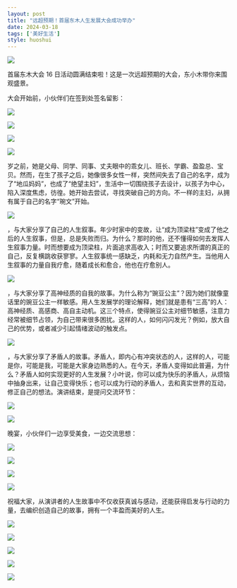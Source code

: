 ```yaml
---
layout: post
title: "远超预期！首届东木人生发展大会成功举办"
date: 2024-03-18
tags: ['美好生活']
style: huoshui
---
```


![](/assets/post_images/2024-03-18-17319184254290.720648860536452.jpeg)



首届东木大会 16 日活动圆满结束啦！这是一次远超预期的大会，东小木带你来围观盛景。

大会开始前，小伙伴们在签到处签名留影：

![](/assets/post_images/2024-03-18-17319184255300.1670548595999426.jpeg)

![](/assets/post_images/2024-03-18-17319184258980.26722563337757066.jpeg)

![](/assets/post_images/2024-03-18-17319184253680.4668742143789666.jpeg)

![](/assets/post_images/2024-03-18-17319184253420.7129291819981982.jpeg)

岁之前，她是父母、同学、同事、丈夫眼中的乖女儿、班长、学霸、盈盈总、宝贝。然而，在生了孩子之后，她像很多女性一样，突然间失去了自己的名字，成为了“地瓜妈妈”，也成了“绝望主妇”，生活中一切围绕孩子去设计，以孩子为中心，陷入深度焦虑，彷徨。她开始去尝试，寻找突破自己的方向。不一样的主妇，从拥有属于自己的名字“琬文”开始。

![](/assets/post_images/2024-03-18-17319184253380.9719935358841743.jpeg)

，与大家分享了自己的人生叙事。年少时家中的变故，让“成为顶梁柱”变成了他之后的人生叙事，但是，总是失败而归。为什么？那时的他，还不懂得如何去发挥人生叙事力量。时而想要成为顶梁柱，片面追求高收入；时而又要追求所谓的真正的自己，反复横跳收获寥寥。人生叙事统一感缺乏，内耗和无力自然产生。当他用人生叙事的力量自我疗愈，随着成长和愈合，他也在疗愈别人。

![](/assets/post_images/2024-03-18-17319184252220.024459152021661712.jpeg)

，与大家分享了高神经质的自我的故事。为什么称为“豌豆公主”？因为她们就像童话里的豌豆公主一样敏感。用人生发展学的理论解释，她们就是患有“三高”的人：高神经质、高感商、高自主动机。这三个特点，使得豌豆公主对细节敏感，注意力经常被细节占领，为自己带来很多困扰。这样的人，如何闪闪发光？例如，放大自己的优势，或者减少引起情绪波动的触发点。

![](/assets/post_images/2024-03-18-17319184253420.015792166051631806.jpeg)

，与大家分享了矛盾人的故事。矛盾人，即内心有冲突状态的人，这样的人，可能是你，可能是我，可能是大家身边熟悉的人。在今天，矛盾人变得如此普遍，为什么？矛盾人如何实现更好的人生发展？小叶说，你可以成为快乐的矛盾人，从烦恼中抽身出来，让自己变得快乐；也可以成为行动的矛盾人，去和真实世界的互动，修正自己的想法。演讲结束，是提问交流环节：

![](/assets/post_images/2024-03-18-17319184257250.8804032664364521.jpeg)

![](/assets/post_images/2024-03-18-17319184258980.6360116810133696.jpeg)

晚宴，小伙伴们一边享受美食，一边交流思想：

![](/assets/post_images/2024-03-18-17319184258060.09462700934087387.jpeg)

![](/assets/post_images/2024-03-18-17319184259800.8213067531154112.jpeg)

![](/assets/post_images/2024-03-18-17319184259650.08933209646656248.jpeg)

![](/assets/post_images/2024-03-18-17319184261590.0621079446968793.jpeg)

祝福大家，从演讲者的人生故事中不仅收获真诚与感动，还能获得启发与行动的力量，去编织创造自己的故事，拥有一个丰盈而美好的人生。

![](/assets/post_images/2024-03-18-17319184266320.8439171344741767.jpeg)

![](/assets/post_images/2024-03-18-17319184261270.9484844949913813.png)

![](/assets/post_images/2024-03-18-17319184259930.7626634871755253.png)

![](/assets/post_images/2024-03-18-17319184261270.8068246333020812.png)

![](/assets/post_images/2024-03-18-17319184260840.6819171607182084.png)